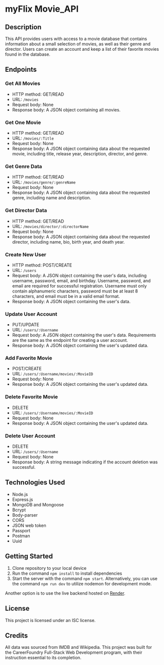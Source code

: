# myFlix Movie_API

## Description
This API provides users with access to a movie database that contains information about a small selection of movies, as well as their genre and director. Users can create an account and keep a list of their favorite movies found in the database.

## Endpoints

### Get All Movies
- HTTP method: GET/READ
- URL: `/movies`
- Request body: None
- Response body: A JSON object containing all movies.

### Get One Movie
- HTTP method: GET/READ
- URL: `/movies/:Title`
- Request body: None
- Response body: A JSON object containing data about the requested movie, including title, release year, description, director, and genre.

### Get Genre Data
- HTTP method: GET/READ
- URL: `/movies/genre/:genreName`
- Request body: None
- Response body: A JSON object containing data about the requested genre, including name and description.

### Get Director Data
- HTTP method: GET/READ
- URL: `/movies/director/:directorName`
- Request body: None
- Response body: A JSON object containing data about the requested director, including name, bio, birth year, and death year.

### Create New User
- HTTP method: POST/CREATE
- URL: `/users`
- Request body: A JSON object containing the user's data, including username, password, email, and birthday. Username, password, and email are required for successful registration. Username must only contain alphanumeric characters, password must be at least 8 characters, and email must be in a valid email format.
- Response body: A JSON object containing the user's data.

### Update User Account
- PUT/UPDATE
- URL: `/users/:Username`
- Request body: A JSON object containing the user's data. Requirements are the same as the endpoint for creating a user account.
- Response body: A JSON object containing the user's updated data.

### Add Favorite Movie
- POST/CREATE
- URL: `/users/:Username/movies/:MovieID`
- Request body: None
- Response body: A JSON object containing the user's updated data.

### Delete Favorite Movie
- DELETE
- URL: `/users/:Username/movies/:MovieID`
- Request body: None
- Response body: A JSON object containing the user's updated data.

### Delete User Account
- DELETE
- URL: `/users/:Username`
- Request body: None
- Response body: A string message indicating if the account deletion was successful.

## Technologies Used
- Node.js
- Express.js
- MongoDB and Mongoose
- Bcrypt
- Body-parser
- CORS
- JSON web token
- Passport
- Postman
- Uuid

## Getting Started
1. Clone repository to your local device
2. Run the command `npm install` to install dependencies
3. Start the server with the command `npm start`. Alternatively, you can use the command `npm run dev` to utilize nodemon for development mode.

Another option is to use the live backend hosted on [Render](https://myflixapi-3voc.onrender.com/).

## License
This project is licensed under an ISC license.

## Credits
All data was sourced from IMDB and Wikipedia.
This project was built for the CareerFoundry Full-Stack Web Development program, with their instruction essential to its completion.